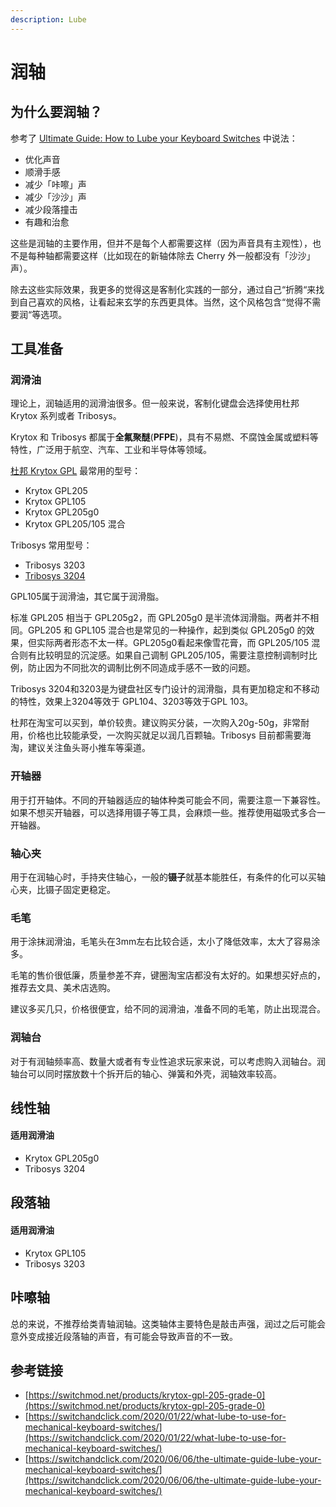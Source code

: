 ```yaml
---
description: Lube
---
```


# 润轴

## 为什么要润轴？

参考了 [Ultimate Guide: How to Lube your Keyboard Switches](https://switchandclick.com/2020/06/06/the-ultimate-guide-lube-your-mechanical-keyboard-switches/) 中说法：

* 优化声音
* 顺滑手感
* 减少「咔嚓」声
* 减少「沙沙」声
* 减少段落撞击
* 有趣和治愈

这些是润轴的主要作用，但并不是每个人都需要这样（因为声音具有主观性），也不是每种轴都需要这样（比如现在的新轴体除去 Cherry 外一般都没有「沙沙」声）。

除去这些实际效果，我更多的觉得这是客制化实践的一部分，通过自己“折腾“来找到自己喜欢的风格，让看起来玄学的东西更具体。当然，这个风格包含“觉得不需要润“等选项。

## 工具准备

### 润滑油

理论上，润轴适用的润滑油很多。但一般来说，客制化键盘会选择使用杜邦 Krytox 系列或者 Tribosys。

Krytox 和 Tribosys 都属于**全氟聚醚**\(**PFPE**\)，具有不易燃、不腐蚀金属或塑料等特性，广泛用于航空、汽车、工业和半导体等领域。

[杜邦 Krytox GPL](https://www.krytox.com/en/products/general-purpose-lubricants) 最常用的型号：

* Krytox GPL205
* Krytox GPL105
* Krytox GPL205g0
* Krytox GPL205/105 混合

Tribosys 常用型号：

* Tribosys 3203
* [Tribosys 3204](https://miller-stephenson.com/product/tribosys-3204/)

GPL105属于润滑油，其它属于润滑脂。

标准 GPL205 相当于 GPL205g2，而 GPL205g0 是半流体润滑脂。两者并不相同。GPL205 和 GPL105 混合也是常见的一种操作，起到类似 GPL205g0 的效果，但实际两者形态不太一样。GPL205g0看起来像雪花膏，而 GPL205/105 混合则有比较明显的沉淀感。如果自己调制 GPL205/105，需要注意控制调制时比例，防止因为不同批次的调制比例不同造成手感不一致的问题。

Tribosys 3204和3203是为键盘社区专门设计的润滑脂，具有更加稳定和不移动的特性，效果上3204等效于 GPL104、3203等效于GPL 103。

杜邦在淘宝可以买到，单价较贵。建议购买分装，一次购入20g-50g，非常耐用，价格也比较能承受，一次购买就足以润几百颗轴。Tribosys 目前都需要海淘，建议关注鱼头哥小推车等渠道。

### 开轴器

用于打开轴体。不同的开轴器适应的轴体种类可能会不同，需要注意一下兼容性。如果不想买开轴器，可以选择用镊子等工具，会麻烦一些。推荐使用磁吸式多合一开轴器。

### 轴心夹

用于在润轴心时，手持夹住轴心，一般的**镊子**就基本能胜任，有条件的化可以买轴心夹，比镊子固定更稳定。

### 毛笔

用于涂抹润滑油，毛笔头在3mm左右比较合适，太小了降低效率，太大了容易涂多。

毛笔的售价很低廉，质量参差不弃，键圈淘宝店都没有太好的。如果想买好点的，推荐去文具、美术店选购。

建议多买几只，价格很便宜，给不同的润滑油，准备不同的毛笔，防止出现混合。

### 润轴台

对于有润轴频率高、数量大或者有专业性追求玩家来说，可以考虑购入润轴台。润轴台可以同时摆放数十个拆开后的轴心、弹簧和外壳，润轴效率较高。

## 线性轴

#### 适用润滑油

* Krytox GPL205g0
* Tribosys 3204

## 段落轴

#### 适用润滑油

* Krytox GPL105
* Tribosys 3203

## 咔嚓轴

总的来说，不推荐给类青轴润轴。这类轴体主要特色是敲击声强，润过之后可能会意外变成接近段落轴的声音，有可能会导致声音的不一致。

## 参考链接

* [https://switchmod.net/products/krytox-gpl-205-grade-0](https://switchmod.net/products/krytox-gpl-205-grade-0)
* [https://switchandclick.com/2020/01/22/what-lube-to-use-for-mechanical-keyboard-switches/](https://switchandclick.com/2020/01/22/what-lube-to-use-for-mechanical-keyboard-switches/)
* [https://switchandclick.com/2020/06/06/the-ultimate-guide-lube-your-mechanical-keyboard-switches/](https://switchandclick.com/2020/06/06/the-ultimate-guide-lube-your-mechanical-keyboard-switches/)

